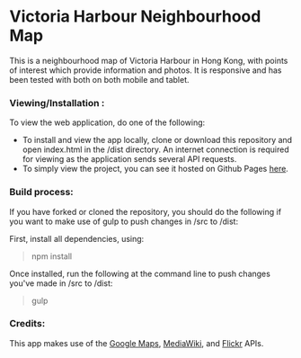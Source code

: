 Victoria Harbour Neighbourhood Map
===============================

This is a neighbourhood map of Victoria Harbour in Hong Kong, with points of interest which provide information and photos. It is responsive and has been tested with both on both mobile and tablet.

### Viewing/Installation :

To view the web application, do one of the following:
- To install and view the app locally, clone or download this repository and open index.html in the /dist directory. An internet connection is required for viewing as the application sends several API requests.
- To simply view the project, you can see it hosted on Github Pages [here](https://scassady.github.io/VictoriaHarbourMap/).

### Build process:

If you have forked or cloned the repository, you should do the following if you want to make use of gulp to push changes in /src to /dist:

First, install all dependencies, using:

> npm install

Once installed, run the following at the command line to push changes you've made in /src to /dist:

> gulp

### Credits:

This app makes use of the [Google Maps](https://developers.google.com/maps/), [MediaWiki](https://www.mediawiki.org/wiki/API:Main_page), and [Flickr](https://www.flickr.com/services/api/) APIs.
